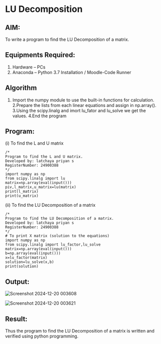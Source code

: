 # LU Decomposition 

## AIM:
To write a program to find the LU Decomposition of a matrix.

## Equipments Required:
1. Hardware – PCs
2. Anaconda – Python 3.7 Installation / Moodle-Code Runner

## Algorithm
1. Import the numpy module to use the built-in functions for calculation.
2.Prepare the lists from each linear equations and assign in np.array().
3.Using the scipy.linalg and imort lu_fator and lu_solve we get the values.
4.End the program

## Program:
(i) To find the L and U matrix
```
/*
Program to find the L and U matrix.
Developed by: latchaya priyan s
RegisterNumber: 24900388
*/
import numpy as np
from scipy.linalg import lu
matrix=np.array(eval(input()))
piv,l_matrix,u_matrix=lu(matrix)
print(l_matrix)
print(u_matrix)
```

(ii) To find the LU Decomposition of a matrix
```
/*
Program to find the LU Decomposition of a matrix.
Developed by: latchaya priyan s
RegisterNumber: 24900388
*/
# To print X matrix (solution to the equations)
import numpy as np
from scipy.linalg import lu_factor,lu_solve
matrix=np.array(eval(input()))
b=np.array(eval(input()))
x=lu_factor(matrix)
solution=lu_solve(x,b)
print(solution)
```

## Output:

![Screenshot 2024-12-20 003608](https://github.com/user-attachments/assets/80ffc3c4-2a33-4076-bae1-628b29ac4e2d)

![Screenshot 2024-12-20 003621](https://github.com/user-attachments/assets/e6500b03-5620-4898-8624-e12904ad9f3c)

## Result:
Thus the program to find the LU Decomposition of a matrix is written and verified using python programming.

